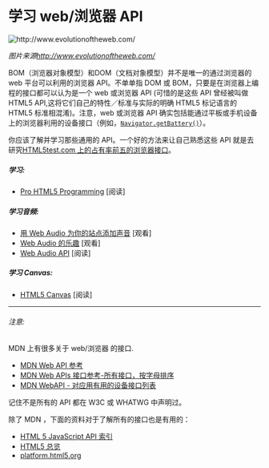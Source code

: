 # 学习 web/浏览器 API

![](../images/web-api.png "http://www.evolutionoftheweb.com/")

<cite>图片来源<a href="http://www.evolutionoftheweb.com/">http://www.evolutionoftheweb.com/</a></cite>

BOM（浏览器对象模型）和DOM（文档对象模型）并不是唯一的通过浏览器的 web 平台可以利用的浏览器 API。不单单指 DOM 或 BOM，只要是在浏览器上编程的接口都可以认为是一个 web 或浏览器 API (可惜的是这些 API 曾经被叫做 HTML5 API,这将它们自己的特性／标准与实际的明确 HTML5 标记语言的 HTML5 标准相混淆)。注意，web 或浏览器 API 确实包括能通过平板或手机设备上的浏览器利用的设备接口（例如，[`Navigator.getBattery()`](https://developer.mozilla.org/en-US/docs/Web/API/Navigator/getBattery)）。

你应该了解并学习那些通用的 API。一个好的方法来让自己熟悉这些 API 就是去研究[HTML5test.com 上的占有率前五的浏览器接口](https://html5test.com/compare/browser/index.html)。

##### 学习:

* [Pro HTML5 Programming](http://apress.jensimmons.com/v5/pro-html5-programming/ch0.html) [阅读]

##### 学习音频:
* [用 Web Audio 为你的站点添加声音](https://code.tutsplus.com/courses/add-sound-to-your-site-with-web-audio) [观看]
* [Web Audio 的乐趣](https://code.tutsplus.com/courses/fun-with-web-audio/) [观看]
* [Web Audio API](http://chimera.labs.oreilly.com/books/1234000001552/index.html) [阅读]

##### 学习 Canvas:

* [HTML5 Canvas](http://chimera.labs.oreilly.com/books/1234000001654/index.html) [阅读]

***

###### 注意:

MDN 上有很多关于 web/浏览器 的接口.

* [MDN Web API 参考](https://developer.mozilla.org/en-US/docs/Web/Reference/API)
* [MDN Web APIs 接口参考-所有接口，按字母排序](https://developer.mozilla.org/en-US/docs/Web/API)
* [MDN WebAPI - 对应用有用的设备接口列表](https://developer.mozilla.org/en-US/docs/WebAPI)

记住不是所有的 API 都在 W3C 或 WHATWG 中声明过。

除了 MDN ，下面的资料对于了解所有的接口也是有用的：

* [HTML 5 JavaScript API 索引](http://html5index.org/)
* [HTML5 总览](http://html5-overview.net/current)
* [platform.html5.org](https://platform.html5.org/)
